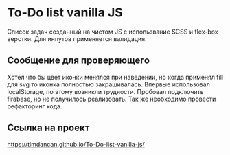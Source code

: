 # To-Do list vanilla JS
Список задач созданный на чистом JS с использвание SCSS и flex-box верстки. Для инпутов применяется валидация.
## Сообщение для проверяющего
Хотел что бы цвет иконки менялся при наведении, но когда применял fill для svg то иконка полностью закрашивалась. Впервые использовал localStorage, по этому возникли трудности. Пробовал подключить firabase, но не получилось реализовать. Так же необходимо провести рефакторинг кода.
## Ссылка на проект 
https://timdancan.github.io/To-Do-list-vanilla-js/
